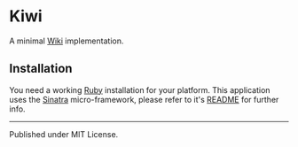 Kiwi
====

A minimal [Wiki](http://en.wikipedia.org/wiki/Wiki) implementation.

Installation
------------

You need a working [Ruby](http://www.ruby-lang.org/en/downloads/) installation for your platform.
This application uses the [Sinatra](http://www.sinatrarb.com/) micro-framework,
please refer to it's [README](http://github.com/sinatra/sinatra/blob/master/README.rdoc) for further info.

---

Published under MIT License.
